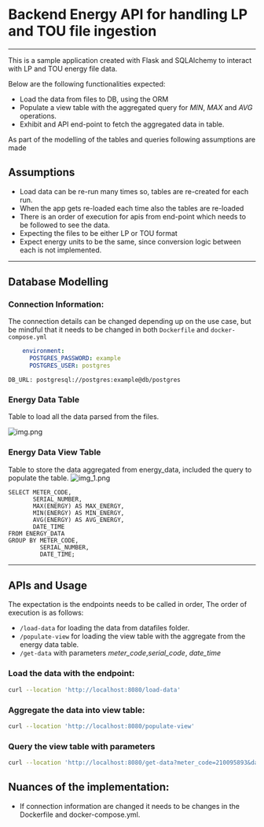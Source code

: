 # Backend Energy API for handling LP and TOU file ingestion

---
This is a sample application created with Flask and SQLAlchemy to interact with LP and TOU energy file data.

Below are the following functionalities expected:

* Load the data from files to DB, using the ORM
* Populate a view table with the aggregated query for *MIN*, *MAX* and *AVG* operations.
* Exhibit and API end-point to fetch the aggregated data in table.

As part of the modelling of the tables and queries following assumptions are made

## Assumptions

* Load data can be re-run many times so, tables are re-created for each run.
* When the app gets re-loaded each time also the tables are re-loaded
* There is an order of execution for apis from end-point which needs to be followed to see the data.
* Expecting the files to be either LP or TOU format
* Expect energy units to be the same, since conversion logic between each is not implemented.

---

## Database Modelling

### Connection Information:

The connection details can be changed depending up on the use case, but be mindful that it needs to be changed in
both `Dockerfile` and `docker-compose.yml`

```yaml
    environment:
      POSTGRES_PASSWORD: example
      POSTGRES_USER: postgres
```

```DB_URL: postgresql://postgres:example@db/postgres```

### Energy Data Table

Table to load all the data parsed from the files.

![img.png](imgs/img.png)

### Energy Data View Table

Table to store the data aggregated from energy_data, included the query to populate the table.
![img_1.png](imgs/img_1.png)

```postgresql
SELECT METER_CODE,
       SERIAL_NUMBER,
       MAX(ENERGY) AS MAX_ENERGY,
       MIN(ENERGY) AS MIN_ENERGY,
       AVG(ENERGY) AS AVG_ENERGY,
       DATE_TIME
FROM ENERGY_DATA
GROUP BY METER_CODE,
         SERIAL_NUMBER,
         DATE_TIME;

```

---

## APIs and Usage

The expectation is the endpoints needs to be called in order,
The order of execution is as follows:

* `/load-data` for loading the data from datafiles folder.
* `/populate-view` for loading the view table with the aggregate from the energy data table.
* `/get-data` with parameters *meter_code*,*serial_code*, *date_time*

### Load the data with the endpoint:

```bash
curl --location 'http://localhost:8080/load-data'
```

### Aggregate the data into view table:

```bash
curl --location 'http://localhost:8080/populate-view'
```

### Query the view table with parameters

```bash
curl --location 'http://localhost:8080/get-data?meter_code=210095893&date_time=01%2F09%2F2015&serial_code=210095893'
```

## Nuances of the implementation:

* If connection information are changed it needs to be changes in the Dockerfile and docker-compose.yml.




